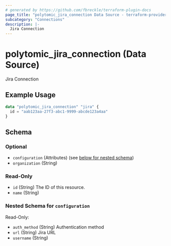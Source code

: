 ```yaml
---
# generated by https://github.com/fbreckle/terraform-plugin-docs
page_title: "polytomic_jira_connection Data Source - terraform-provider-polytomic"
subcategory: "Connections"
description: |-
  Jira Connection
---
```


# polytomic_jira_connection (Data Source)

Jira Connection

## Example Usage

```terraform
data "polytomic_jira_connection" "jira" {
  id = "aab123aa-27f3-abc1-9999-abcde123a4aa"
}
```

<!-- schema generated by tfplugindocs -->
## Schema

### Optional

- `configuration` (Attributes) (see [below for nested schema](#nestedatt--configuration))
- `organization` (String)

### Read-Only

- `id` (String) The ID of this resource.
- `name` (String)

<a id="nestedatt--configuration"></a>
### Nested Schema for `configuration`

Read-Only:

- `auth_method` (String) Authentication method
- `url` (String) Jira URL
- `username` (String)


